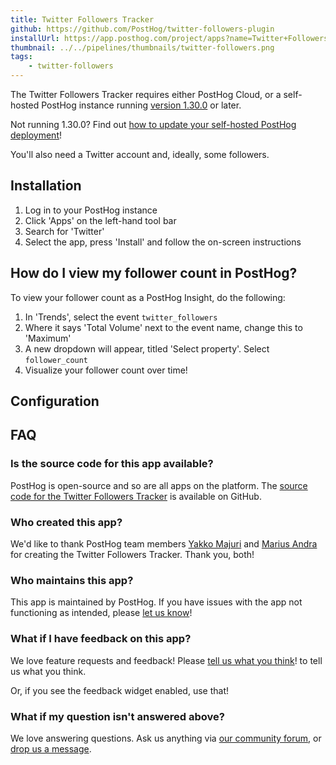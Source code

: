 ```yaml
---
title: Twitter Followers Tracker
github: https://github.com/PostHog/twitter-followers-plugin
installUrl: https://app.posthog.com/project/apps?name=Twitter+Followers
thumbnail: ../../pipelines/thumbnails/twitter-followers.png
tags:
    - twitter-followers
---
```


The Twitter Followers Tracker requires either PostHog Cloud, or a self-hosted PostHog instance running [version 1.30.0](https://posthog.com/blog/the-posthog-array-1-30-0) or later.

Not running 1.30.0? Find out [how to update your self-hosted PostHog deployment](https://posthog.com/docs/runbook/upgrading-posthog)!

You'll also need a Twitter account and, ideally, some followers.

## Installation

1. Log in to your PostHog instance
2. Click 'Apps' on the left-hand tool bar
3. Search for 'Twitter'
4. Select the app, press 'Install' and follow the on-screen instructions

## How do I view my follower count in PostHog?

To view your follower count as a PostHog Insight, do the following:

1. In 'Trends', select the event `twitter_followers`
2. Where it says 'Total Volume' next to the event name, change this to 'Maximum'
3. A new dropdown will appear, titled 'Select property'. Select `follower_count`
4. Visualize your follower count over time!

## Configuration

<AppParameters />

## FAQ

### Is the source code for this app available?

PostHog is open-source and so are all apps on the platform. The [source code for the Twitter Followers Tracker](https://github.com/PostHog/twitter-followers-plugin) is available on GitHub.

### Who created this app?

We'd like to thank PostHog team members [Yakko Majuri](https://github.com/yakkomajuri) and [Marius Andra](https://github.com/mariusandra) for creating the Twitter Followers Tracker. Thank you, both!

### Who maintains this app?

This app is maintained by PostHog. If you have issues with the app not functioning as intended, please [let us know](http://app.posthog.com/home#supportModal)!

### What if I have feedback on this app?

We love feature requests and feedback! Please [tell us what you think](http://app.posthog.com/home#supportModal)! to tell us what you think.

Or, if you see the feedback widget enabled, use that!

### What if my question isn't answered above?

We love answering questions. Ask us anything via [our community forum](/questions), or [drop us a message](http://app.posthog.com/home#supportModal). 

